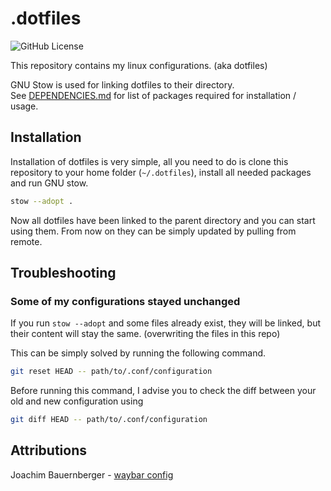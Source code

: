 # .dotfiles
![GitHub License](https://img.shields.io/github/license/marekvospel/.dotfiles)

This repository contains my linux configurations. (aka dotfiles)

GNU Stow is used for linking dotfiles to their directory.  
See [DEPENDENCIES.md](./DEPENDENCIES.md) for list of packages required for
installation / usage.

## Installation
Installation of dotfiles is very simple, all you need to do is clone this
repository to your home folder (`~/.dotfiles`), install all needed packages and
run GNU stow.

```sh
stow --adopt .
```

Now all dotfiles have been linked to the parent directory and you can start
using them. From now on they can be simply updated by pulling from remote.

## Troubleshooting

### Some of my configurations stayed unchanged
If you run `stow --adopt` and some files already exist, they will be linked,
but their content will stay the same. (overwriting the files in this repo)

This can be simply solved by running the following command.
```sh
git reset HEAD -- path/to/.conf/configuration
```
Before running this command, I advise you to check the diff between your old
and new configuration using
```sh
git diff HEAD -- path/to/.conf/configuration
```

## Attributions
Joachim Bauernberger - [waybar config](https://gitlab.com/jbauernberger/dotfiles/-/tree/master/.config/waybar)
